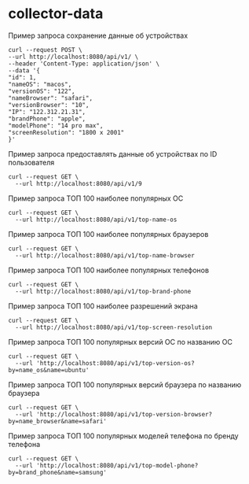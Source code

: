 # collector-data


Пример запроса сохранение данные об устройствах
```
curl --request POST \
--url http://localhost:8080/api/v1/ \
--header 'Content-Type: application/json' \
--data '{
"id": 1,
"nameOS": "macos",
"versionOS": "122",
"nameBrowser": "safari",
"versionBrowser": "10",
"IP": "122.312.21.31",
"brandPhone": "apple",
"modelPhone": "14 pro max",
"screenResolution": "1800 x 2001"
}'
```
Пример запроса предоставлять данные об устройствах по ID пользователя
```
curl --request GET \
  --url http://localhost:8080/api/v1/9
```
Пример запроса ТОП 100 наиболее популярных ОС
```
curl --request GET \
  --url http://localhost:8080/api/v1/top-name-os
```
Пример запроса ТОП 100 наиболее популярных браузеров
```
curl --request GET \
  --url http://localhost:8080/api/v1/top-name-browser
```
Пример запроса ТОП 100 наиболее популярных телефонов
```
curl --request GET \
  --url http://localhost:8080/api/v1/top-brand-phone
```
Пример запроса ТОП 100 наиболее разрешений экрана
```
curl --request GET \
  --url http://localhost:8080/api/v1/top-screen-resolution
```
Пример запроса ТОП 100 популярных версий ОС по названию ОС
```
curl --request GET \
  --url 'http://localhost:8080/api/v1/top-version-os?by=name_os&name=ubuntu'
```
Пример запроса ТОП 100 популярных версий браузера по названию браузера
```
curl --request GET \
  --url 'http://localhost:8080/api/v1/top-version-browser?by=name_browser&name=safari'
```
Пример запроса ТОП 100 популярных моделей телефона по бренду телефона
```
curl --request GET \
  --url 'http://localhost:8080/api/v1/top-model-phone?by=brand_phone&name=samsung'
```